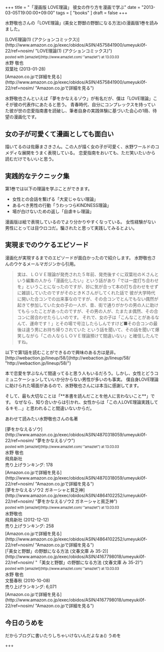 +++
title =  "「漫画版 LOVE理論」 彼女の作り方を漫画で学ぶ"
date =  "2013-03-05T19:00:00+09:00"
tags = [ "books" ]
draft = false
+++
<p>水野敬也さんの「LOVE理論」(美女と野獣の野獣になる方法)の漫画版1巻を読みました。</p>

<div class="amazlet-box" style="margin-bottom:0px;"><div class="amazlet-image" style="float:left;margin:0px 12px 1px 0px;">[LOVE理論(1) (アクションコミックス)](http://www.amazon.co.jp/exec/obidos/ASIN/4575841900/umeyuki0f-22/ref=nosim/ "LOVE理論(1) (アクションコミックス)")<div class="amazlet-powered-date" style="font-size:80%;margin-top:5px;line-height:120%">posted with [amazlet](http://www.amazlet.com/ "amazlet") at 13.03.03</div></div><div class="amazlet-detail">水野 敬也 <br />双葉社 (2013-01-28)<br /></div><div class="amazlet-sub-info" style="float: left;"><div class="amazlet-link" style="margin-top: 5px">[Amazon.co.jpで詳細を見る](http://www.amazon.co.jp/exec/obidos/ASIN/4575841900/umeyuki0f-22/ref=nosim/ "Amazon.co.jpで詳細を見る")</div></div></div><div class="amazlet-footer" style="clear: left"></div></div>

<p>水野敬也さんといえば「夢をかなえるゾウ」が有名だが、僕は「LOVE理論」こそが彼の代表作にあたると思う。
青春時代、自分にコンプレックスを持っていた彼が世の恋愛指南書を読破し、筆者自身の実践体験に基づいた会心の1冊、待望の漫画化です。</p>

<!--more-->

## 女の子が可愛くて漫画としても面白い

<p>描いてるのは佐藤まさきさん。この人が描く女の子が可愛く、水野ワールドのコメディな展開をうまく表現している。
恋愛指南をおいても、ただ笑いたいから読むだけでもいいと思う。</p>

## 実践的なテクニック集

<p>第1巻では以下の理論を学ぶことができます。</p>


- 女性との会話を繋げる「大変じゃない理論」
- あるべき男性の行動「うわっつらKINDNESS理論」
- 場が白けないための返し「自虐キレ理論」


<p>漫画版は絵で表現しているのでより分かりやすくなっている。
女性経験がない男性にとっては目ウロコだ。騙されたと思って実践してみるとよい。</p>

## 実現までのウケるエピソード

<p>漫画化が実現するまでのエピソードが面白かったので紹介します。
水野敬也さんのウケるメールマガジンから引用。</p>

<blockquote>
  <p>実は、ＬＯＶＥ理論が発売された５年前、発売後すぐに双葉社のＫさんという編集の人から「漫画化したい」という話があり「では一度打ち合わせを」ということになったのですが、妙に気が合って本の打ち合わせをせずに雑談していたのですがそのときＫさんがしてくれた話で
  彼が大学時代に開いた合コンでの出来事なのですが、その合コンでとんでもない偶然が起きて参加していた女の子の一人が、昔、街で通りがかりの男の人に助けてもらったことがあったのですが、その男の人が、たまたま偶然、その合コンに居合わせたらしいのです。
  それで、女の子は「こんなことがあるなんて、運命です！」とその場で号泣したらしんですけど■その合コンの最後は違う男にお持ち帰りされていた
  という話を聞いて、その話を聞いて爆笑しながら「この人ならＬＯＶＥ理論預けて間違いない」と確信したんですね。</p>
</blockquote>

<p>以下で第1話を読むことができるので興味のある方は是非。
[http://webaction.jp/lineup/58/](http://webaction.jp/lineup/58/ "http://webaction.jp/lineup/58/")</p>

<p>本で恋愛を学ぶなんて間違ってると思う人もいるだろう。しかし、女性とどうコミュニケーションしていいか分からない男性が多いのも事実。
僕自身LOVE理論に助けられた場面があるので、水野敬也さんには本当に感謝してます。</p>

<p>そして、最も大切なことは「**本書を読んだことを他人に言わないこと**」です。
なぜなら、知り合いからは引かれ、女性からは「この人LOVE理論実践してるキモ...」と思われること間違いないからだ。</p>

<p>あわせて読みたい水野敬也さんの名著</p>

<div class="amazlet-box" style="margin-bottom:0px;"><div class="amazlet-image" style="float:left;margin:0px 12px 1px 0px;">[夢をかなえるゾウ](http://www.amazon.co.jp/exec/obidos/ASIN/4870318059/umeyuki0f-22/ref=nosim/ "夢をかなえるゾウ")<div class="amazlet-powered-date" style="font-size:80%;margin-top:5px;line-height:120%">posted with [amazlet](http://www.amazlet.com/ "amazlet") at 13.03.03</div></div><div class="amazlet-detail">水野 敬也 <br />飛鳥新社 <br />売り上げランキング: 178<br /></div><div class="amazlet-sub-info" style="float: left;"><div class="amazlet-link" style="margin-top: 5px">[Amazon.co.jpで詳細を見る](http://www.amazon.co.jp/exec/obidos/ASIN/4870318059/umeyuki0f-22/ref=nosim/ "Amazon.co.jpで詳細を見る")</div></div></div><div class="amazlet-footer" style="clear: left"></div></div>

<div class="amazlet-box" style="margin-bottom:0px;"><div class="amazlet-image" style="float:left;margin:0px 12px 1px 0px;">[夢をかなえるゾウ2 ガネーシャと貧乏神](http://www.amazon.co.jp/exec/obidos/ASIN/4864102252/umeyuki0f-22/ref=nosim/ "夢をかなえるゾウ2 ガネーシャと貧乏神")<div class="amazlet-powered-date" style="font-size:80%;margin-top:5px;line-height:120%">posted with [amazlet](http://www.amazlet.com/ "amazlet") at 13.03.03</div></div><div class="amazlet-detail">水野敬也 <br />飛鳥新社 (2012-12-12)<br />売り上げランキング: 258<br /></div><div class="amazlet-sub-info" style="float: left;"><div class="amazlet-link" style="margin-top: 5px">[Amazon.co.jpで詳細を見る](http://www.amazon.co.jp/exec/obidos/ASIN/4864102252/umeyuki0f-22/ref=nosim/ "Amazon.co.jpで詳細を見る")</div></div></div><div class="amazlet-footer" style="clear: left"></div></div>

<div class="amazlet-box" style="margin-bottom:0px;"><div class="amazlet-image" style="float:left;margin:0px 12px 1px 0px;">[「美女と野獣」の野獣になる方法 (文春文庫 み 35-2)](http://www.amazon.co.jp/exec/obidos/ASIN/4167798018/umeyuki0f-22/ref=nosim/ "「美女と野獣」の野獣になる方法 (文春文庫 み 35-2)")<div class="amazlet-powered-date" style="font-size:80%;margin-top:5px;line-height:120%">posted with [amazlet](http://www.amazlet.com/ "amazlet") at 13.03.03</div></div><div class="amazlet-detail">水野 敬也 <br />文藝春秋 (2010-10-08)<br />売り上げランキング: 6,071<br /></div><div class="amazlet-sub-info" style="float: left;"><div class="amazlet-link" style="margin-top: 5px">[Amazon.co.jpで詳細を見る](http://www.amazon.co.jp/exec/obidos/ASIN/4167798018/umeyuki0f-22/ref=nosim/ "Amazon.co.jpで詳細を見る")</div></div></div><div class="amazlet-footer" style="clear: left"></div></div>

## 今日のうめを

<div id="umeo">
だからブログに書いたりしちゃいけないんだよなぁ() うめを
</div>

+++
